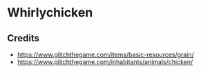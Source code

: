# Whirlychicken

## Credits

 - https://www.glitchthegame.com/items/basic-resources/grain/
 - https://www.glitchthegame.com/inhabitants/animals/chicken/